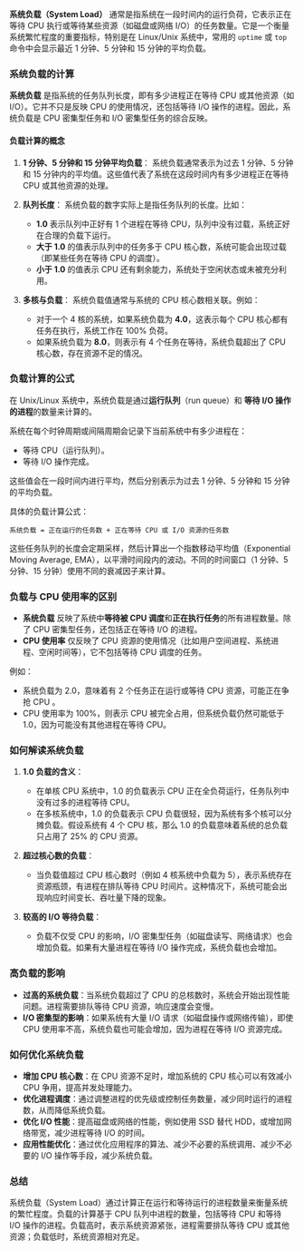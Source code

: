 **系统负载（System Load）** 通常是指系统在一段时间内的运行负荷，它表示正在等待 CPU 执行或等待某些资源（如磁盘或网络 I/O）的任务数量。它是一个衡量系统繁忙程度的重要指标，特别是在 Linux/Unix 系统中，常用的 `uptime` 或 `top` 命令中会显示最近 1 分钟、5 分钟和 15 分钟的平均负载。

### 系统负载的计算

**系统负载** 是指系统的任务队列长度，即有多少进程正在等待 CPU 或其他资源（如 I/O）。它并不只是反映 CPU 的使用情况，还包括等待 I/O 操作的进程。因此，系统负载是 CPU 密集型任务和 I/O 密集型任务的综合反映。

#### 负载计算的概念

1. **1 分钟、5 分钟和 15 分钟平均负载**：
   系统负载通常表示为过去 1 分钟、5 分钟和 15 分钟内的平均值。这些值代表了系统在这段时间内有多少进程正在等待 CPU 或其他资源的处理。

2. **队列长度**：
   系统负载的数字实际上是指任务队列的长度。比如：
   - **1.0** 表示队列中正好有 1 个进程在等待 CPU，队列中没有过载，系统正好在合理的负载下运行。
   - **大于 1.0** 的值表示队列中的任务多于 CPU 核心数，系统可能会出现过载（即某些任务在等待 CPU 的调度）。
   - **小于 1.0** 的值表示 CPU 还有剩余能力，系统处于空闲状态或未被充分利用。

3. **多核与负载**：
   系统负载值通常与系统的 CPU 核心数相关联。例如：
   - 对于一个 4 核的系统，如果系统负载为 **4.0**，这表示每个 CPU 核心都有任务在执行，系统工作在 100% 负荷。
   - 如果系统负载为 **8.0**，则表示有 4 个任务在等待，系统负载超出了 CPU 核心数，存在资源不足的情况。

### 负载计算的公式

在 Unix/Linux 系统中，系统负载是通过**运行队列**（run queue）和 **等待 I/O 操作的进程**的数量来计算的。

系统在每个时钟周期或间隔周期会记录下当前系统中有多少进程在：
- 等待 CPU（运行队列）。
- 等待 I/O 操作完成。

这些值会在一段时间内进行平均，然后分别表示为过去 1 分钟、5 分钟和 15 分钟的平均负载。

具体的负载计算公式：
```
系统负载 = 正在运行的任务数 + 正在等待 CPU 或 I/O 资源的任务数
```

这些任务队列的长度会定期采样，然后计算出一个指数移动平均值（Exponential Moving Average, EMA），以平滑时间段内的波动。不同的时间窗口（1 分钟、5 分钟、15 分钟）使用不同的衰减因子来计算。

### 负载与 CPU 使用率的区别

- **系统负载** 反映了系统中**等待被 CPU 调度**和**正在执行任务**的所有进程数量。除了 CPU 密集型任务，还包括正在等待 I/O 的进程。
- **CPU 使用率** 仅反映了 CPU 资源的使用情况（比如用户空间进程、系统进程、空闲时间等），它不包括等待 CPU 调度的任务。

例如：
- 系统负载为 2.0，意味着有 2 个任务正在运行或等待 CPU 资源，可能正在争抢 CPU 。
- CPU 使用率为 100%，则表示 CPU 被完全占用，但系统负载仍然可能低于 1.0，因为可能没有其他进程在等待 CPU。

### 如何解读系统负载

1. **1.0 负载的含义**：
   - 在单核 CPU 系统中，1.0 的负载表示 CPU 正在全负荷运行，任务队列中没有过多的进程等待 CPU。
   - 在多核系统中，1.0 的负载表示 CPU 负载很轻，因为系统有多个核可以分摊负载。假设系统有 4 个 CPU 核，那么 1.0 的负载意味着系统的总负载只占用了 25% 的 CPU 资源。

2. **超过核心数的负载**：
   - 当负载值超过 CPU 核心数时（例如 4 核系统中负载为 5），表示系统存在资源瓶颈，有进程在排队等待 CPU 时间片。这种情况下，系统可能会出现响应时间变长、吞吐量下降的现象。

3. **较高的 I/O 等待负载**：
   - 负载不仅受 CPU 的影响，I/O 密集型任务（如磁盘读写、网络请求）也会增加负载。如果有大量进程在等待 I/O 操作完成，系统负载也会增加。

### 高负载的影响

- **过高的系统负载**：当系统负载超过了 CPU 的总核数时，系统会开始出现性能问题。进程需要排队等待 CPU 资源，响应速度会变慢。
- **I/O 密集型的影响**：如果系统有大量 I/O 请求（如磁盘操作或网络传输），即使 CPU 使用率不高，系统负载也可能会增加，因为进程在等待 I/O 资源完成。

### 如何优化系统负载

- **增加 CPU 核心数**：在 CPU 资源不足时，增加系统的 CPU 核心可以有效减小 CPU 争用，提高并发处理能力。
- **优化进程调度**：通过调整进程的优先级或控制任务数量，减少同时运行的进程数，从而降低系统负载。
- **优化 I/O 性能**：提高磁盘或网络的性能，例如使用 SSD 替代 HDD，或增加网络带宽，减少进程等待 I/O 的时间。
- **应用性能优化**：通过优化应用程序的算法、减少不必要的系统调用、减少不必要的 I/O 操作等手段，减少系统负载。

### 总结

系统负载（System Load）通过计算正在运行和等待运行的进程数量来衡量系统的繁忙程度。负载的计算基于 CPU 队列中进程的数量，包括等待 CPU 和等待 I/O 操作的进程。负载高时，表示系统资源紧张，进程需要排队等待 CPU 或其他资源；负载低时，系统资源相对充足。